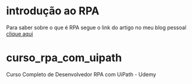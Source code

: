 # introdução ao RPA
Para saber sobre o que é RPA segue o link do artigo no meu blog pessoal [clique aqui](https://luizladeira.wordpress.com/2023/02/20/introducao-ao-rpa-robotic-process-automation/)

# curso_rpa_com_uipath
 Curso Completo de Desenvolvedor RPA com UiPath - Udemy
